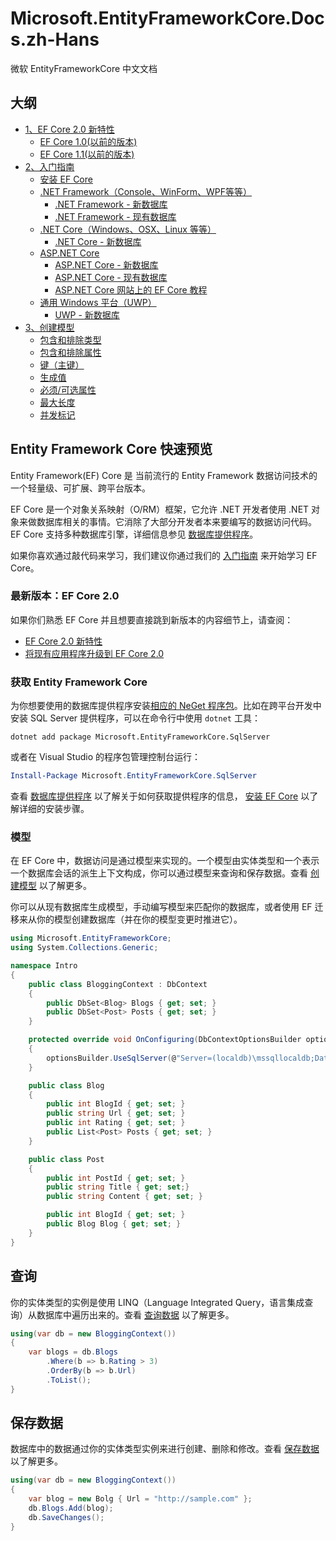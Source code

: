 # Microsoft.EntityFrameworkCore.Docs.zh-Hans

微软 EntityFrameworkCore 中文文档

## 大纲

* [1、EF Core 2.0 新特性](./1、EFCore2.0新特性/A、EFCore2.0新特性.md)
    * [EF Core 1.0(以前的版本)](./1、EFCore2.0新特性/B、EFCore1.0（以前的版本）.md)
    * [EF Core 1.1(以前的版本)](./1、EFCore2.0新特性/C、EFCore1.1（以前的版本）.md)
* [2、入门指南](./2、入门指南/A、入门指南.md)
    * [安装 EF Core](./2、入门指南/B、安装EFCore.md)
    * [.NET Framework（Console、WinForm、WPF等等）](./2、入门指南/C、.NETFramework/A、.NETFramework.md)
        * [.NET Framework - 新数据库](./2、入门指南/C、.NETFramework/B、新数据库.md)
        * [.NET Framework - 现有数据库](./2、入门指南/C、.NETFramework/C、现有数据库.md)
    * [.NET Core（Windows、OSX、Linux 等等）](./2、入门指南/D、.NETCore/A、.NETCore.md)
        * [.NET Core - 新数据库](./2、入门指南/D、.NETCore/B、新数据库.md)
    * [ASP.NET Core](./2、入门指南/E、ASP.NETCore/A、ASP.NETCore.md)
        * [ASP.NET Core - 新数据库](./2、入门指南/E、ASP.NETCore/B、新数据库.md)
        * [ASP.NET Core - 现有数据库](./2、入门指南/E、ASP.NETCore/C、现有数据库.md)
        * [ASP.NET Core 网站上的 EF Core 教程](https://docs.microsoft.com/zh-cn/aspnet/core/data/ef-mvc/intro)
    * [通用 Windows 平台（UWP）](./2、入门指南/F、通用Windows平台（UWP）/A、通用Windows平台（UWP）.md)
        * [UWP - 新数据库](./2、入门指南/F、通用Windows平台（UWP）//B、新数据库.md)
* [3、创建模型](./3、创建模型/A、创建模型.md)
    * [包含和排除类型](./3、创建模型/B、包含和排除类型.md)
    * [包含和排除属性](./3、创建模型/C、包含和排除属性.md)
    * [键（主键）](./3、创建模型/D、键（主键）.md)
    * [生成值](./3、创建模型/E、生成值.md)
    * [必须/可选属性](./3、创建模型/F、必须的和可选的属性.md)
    * [最大长度](./3、创建模型/G、最大长度.md)
    * [并发标记](./3、创建模型/H、并发标记.md)

## Entity Framework Core 快速预览

Entity Framework(EF) Core 是 当前流行的 Entity Framework 数据访问技术的一个轻量级、可扩展、跨平台版本。

EF Core 是一个对象关系映射（O/RM）框架，它允许 .NET 开发者使用 .NET 对象来做数据库相关的事情。它消除了大部分开发者本来要编写的数据访问代码。EF Core 支持多种数据库引擎，详细信息参见 [数据库提供程序](./7、数据库提供程序/A、数据库提供程序.md)。

如果你喜欢通过敲代码来学习，我们建议你通过我们的 [入门指南](./2、入门指南/A、入门指南.md) 来开始学习 EF Core。

### 最新版本：EF Core 2.0

如果你们熟悉 EF Core 并且想要直接跳到新版本的内容细节上，请查阅：

* [EF Core 2.0 新特性](./1、EFCore2.0新特性/A、EFCore2.0新特性.md)
* [将现有应用程序升级到 EF Core 2.0](./11、其他/H、升级到EFCore2.0.md)

### 获取 Entity Framework Core

为你想要使用的数据库提供程序安装[相应的 NeGet 程序包](https://docs.microsoft.com/zh-cn/nuget/quickstart/use-a-package)。比如在跨平台开发中安装 SQL Server 提供程序，可以在命令行中使用 `dotnet` 工具：

```console
dotnet add package Microsoft.EntityFrameworkCore.SqlServer
```

或者在 Visual Studio 的程序包管理控制台运行：

```PowerShell
Install-Package Microsoft.EntityFrameworkCore.SqlServer
```

查看 [数据库提供程序](./7、数据库提供程序/A、数据库提供程序.md) 以了解关于如何获取提供程序的信息， [安装 EF Core](./2、入门指南/B、安装EFCore.md) 以了解详细的安装步骤。

### 模型

在 EF Core 中，数据访问是通过模型来实现的。一个模型由实体类型和一个表示一个数据库会话的派生上下文构成，你可以通过模型来查询和保存数据。查看 [创建模型](./3、创建模型/A、创建模型.md) 以了解更多。

你可以从现有数据库生成模型，手动编写模型来匹配你的数据库，或者使用 EF 迁移来从你的模型创建数据库（并在你的模型变更时推进它）。

```C#
using Microsoft.EntityFrameworkCore;
using System.Collections.Generic;

namespace Intro
{
    public class BloggingContext : DbContext
    {
        public DbSet<Blog> Blogs { get; set; }
        public DbSet<Post> Posts { get; set; }
    }

    protected override void OnConfiguring(DbContextOptionsBuilder optionsBuilder)
    {
        optionsBuilder.UseSqlServer(@"Server=(localdb)\mssqllocaldb;Database=MyDatabase;Trusted_Connection=True;");
    }

    public class Blog
    {
        public int BlogId { get; set; }
        public string Url { get; set; }
        public int Rating { get; set; }
        public List<Post> Posts { get; set; }
    }

    public class Post
    {
        public int PostId { get; set; }
        public string Title { get; set;}
        public string Content { get; set; }

        public int BlogId { get; set; }
        public Blog Blog { get; set; }
    }
}
```

## 查询

你的实体类型的实例是使用 LINQ（Language Integrated Query，语言集成查询）从数据库中遍历出来的。查看 [查询数据](./4、查询数据/A、查询数据.md) 以了解更多。

```C#
using(var db = new BloggingContext())
{
    var blogs = db.Blogs
        .Where(b => b.Rating > 3)
        .OrderBy(b => b.Url)
        .ToList();
}
```

## 保存数据

数据库中的数据通过你的实体类型实例来进行创建、删除和修改。查看 [保存数据](./5、保存数据/A、保存数据.md) 以了解更多。

```C#
using(var db = new BloggingContext())
{
    var blog = new Bolg { Url = "http://sample.com" };
    db.Blogs.Add(blog);
    db.SaveChanges();
}
```